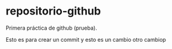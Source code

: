# repositorio-github
Primera práctica de github (prueba). 

Esto es para crear un commit
y esto es un cambio
otro cambiop
